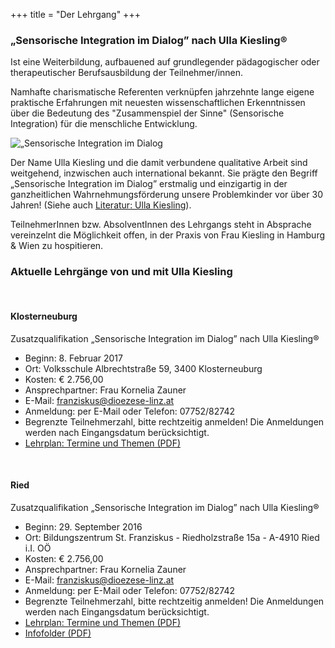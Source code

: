 +++
title = "Der Lehrgang"
+++

### „Sensorische Integration im Dialog” nach Ulla Kiesling®

Ist eine Weiterbildung, aufbauened auf grundlegender pädagogischer oder therapeutischer Berufsausbildung der Teilnehmer/innen.

Namhafte charismatische Referenten verknüpfen jahrzehnte lange eigene praktische Erfahrungen mit neuesten wissenschaftlichen Erkenntnissen über die Bedeutung des "Zusammenspiel der Sinne" (Sensorische Integration) für die menschliche Entwicklung.

<div class="rounded-big">
  <img src="/si-1.jpg" alt="„Sensorische Integration im Dialog" nach Ulla Kiesling®" />
</div>

Der Name Ulla Kiesling und die damit verbundene qualitative Arbeit sind weitgehend, inzwischen auch international bekannt. Sie prägte den Begriff „Sensorische Integration im Dialog” erstmalig und einzigartig in der ganzheitlichen Wahrnehmungsförderung unsere Problemkinder vor über 30 Jahren! (Siehe auch [Literatur: Ulla Kiesling](/info/links)).

TeilnehmerInnen bzw. AbsolventInnen des Lehrgangs steht in Absprache vereinzelnt die Möglichkeit offen, in der Praxis von Frau Kiesling in Hamburg & Wien zu hospitieren.


### Aktuelle Lehrgänge von und mit Ulla Kiesling
<br>

#### Klosterneuburg

Zusatzqualifikation „Sensorische Integration im Dialog” nach Ulla Kiesling®

- Beginn: 8. Februar 2017
- Ort: Volksschule Albrechtstraße 59, 3400 Klosterneuburg
- Kosten: € 2.756,00
- Ansprechpartner: Frau Kornelia Zauner
- E-Mail: [franziskus@dioezese-linz.at](mailto:franziskus@dioezese-linz.at)
- Anmeldung: per E-Mail oder Telefon: 07752/82742
- Begrenzte Teilnehmerzahl, bitte rechtzeitig anmelden! Die Anmeldungen werden nach Eingangsdatum berücksichtigt.
- [Lehrplan: Termine und Themen (PDF)](/download/SI-Folder-Wien-2017.pdf)

<br>

#### Ried
Zusatzqualifikation „Sensorische Integration im Dialog” nach Ulla Kiesling®

- Beginn: 29. September 2016
- Ort: Bildungszentrum St. Franziskus - Riedholzstraße 15a - A-4910 Ried i.I. OÖ
- Kosten: € 2.756,00
- Ansprechpartner: Frau Kornelia Zauner
- E-Mail: [franziskus@dioezese-linz.at](mailto:franziskus@dioezese-linz.at)
- Anmeldung: per E-Mail oder Telefon: 07752/82742
- Begrenzte Teilnehmerzahl, bitte rechtzeitig anmelden! Die Anmeldungen werden nach Eingangsdatum berücksichtigt.
- [Lehrplan: Termine und Themen (PDF)](/download/Termine-Ried-2016.pdf)
- [Infofolder (PDF)](/download/Folder-Ried-2016.pdf)
